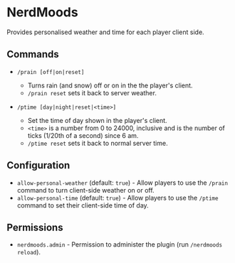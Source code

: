 NerdMoods
=========
Provides personalised weather and time for each player client side.

Commands
--------
 * `/prain [off|on|reset]`
   * Turns rain (and snow) off or on in the the player's client.
   * `/prain reset` sets it back to server weather.

 * `/ptime [day|night|reset|<time>]`
   * Set the time of day shown in the player's client.
   * `<time>` is a number from 0 to 24000, inclusive and is the number of
     ticks (1/20th of a second) since 6 am.
   * `/ptime reset` sets it back to normal server time.


Configuration
-------------

 * `allow-personal-weather` (default: `true`) - Allow players to use the `/prain` command to turn client-side weather on or off.
 * `allow-personal-time` (default: `true`) - Allow players to use the `/ptime` command to set their client-side time of day.


Permissions
-----------

 * `nerdmoods.admin` - Permission to administer the plugin (run `/nerdmoods reload`).

